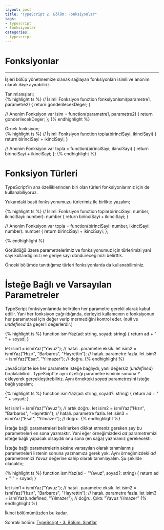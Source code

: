 ```yaml
---
layout: post
title: "TypeScript 2. Bölüm: Fonksiyonlar"
tags:
- typescript
- fonksiyonlar
categories:
- typescript
---
```


# Fonksiyonlar
---------------

İşleri bölüp yönetmemize olanak sağlayan fonksiyonları isimli ve anonim olarak ikiye ayırabiliriz.

Tanımlanışları;  
{% highlight ts %}
// İsimli Fonksiyon
function fonksiyonIsmi(parametre1, parametre2) {
    return gonderilecekDeger;
}

// Anonim Fonksiyon
var isim = function(parametre1, parametre2) { return gonderilecekDeger; };
{% endhighlight %}

Örnek fonksiyon;  
{% highlight ts %}
// İsimli Fonksiyon
function topla(birinciSayi, ikinciSayi) {
    return birinciSayi + ikinciSayi;
}

// Anonim Fonksiyon
var topla = function(birinciSayi, ikinciSayi) { return birinciSayi + ikinciSayi; };
{% endhighlight %}

# Fonksiyon Türleri

TypeScript'in ana özelliklerinden biri olan türleri fonksiyonlarımız için de kullanabiliyoruz.  

Yukarıdaki basit fonksiyonumuzu türlerimiz ile birlikte yazalım;  

{% highlight ts %}
// İsimli Fonksiyon
function topla(birinciSayi: number, ikinciSayi: number): number {
    return birinciSayi + ikinciSayi;
}

// Anonim Fonksiyon
var topla = function(birinciSayi: number, ikinciSayi: number): number {
    return birinciSayi + ikinciSayi;
};

{% endhighlight %}

Görüldüğü üzere parametrelerimiz ve fonksiyonumuz için türlerimizi yani sayı kullandığımızı ve geriye sayı döndüreceğimizi belirttik.  

Önceki bölümde tanıttığımız türleri fonksiyonlarda da kullanabilirsiniz.

# İsteğe Bağlı ve Varsayılan Parametreler

TypeScript fonksiyonlarında belirtilen her parametre gerekli olarak kabul edilir.
Yani her fonksiyon çağrıldığında, derleyici kullanıcının o fonksiyonun her parametresi için değer verip mermediğini kontrol eder. (*null* ve *undefined* da geçerli değerlerdir.)

{% highlight ts %}
function ismiYaz(ad: string, soyad: string) {
    return ad + " " + soyad;
}

let isim1 = ismiYaz("Yavuz");                           // hatalı. parametre eksik.
let isim2 = ismiYaz("Hızır", "Barbaros", "Hayrettin");  // hatalı. parametre fazla.
let isim3 = ismiYaz("Esat", "Yılmazer");                // doğru.
{% endhighlight %}

JavaScript'te ise her parametre isteğe bağlıydı, yani değersiz (*undefined*) bırakılabilirdi.
TypeScipt'te aynı özelliği parametre isminin sonuna *?* ekleyerek gerçekleştirebiliriz.
Aynı örnekteki *soyad* parametresini isteğe bağlı yapalım;

{% highlight ts %}
function ismiYaz(ad: string, soyad?: string) {
    return ad + " " + soyad;
}

let isim1 = ismiYaz("Yavuz");                           // artık doğru.
let isim2 = ismiYaz("Hızır", "Barbaros", "Hayrettin");  // hatalı. parametre fazla.
let isim3 = ismiYaz("Esat", "Yılmazer");                // doğru.
{% endhighlight %}

İsteğe bağlı parametreleri belirlerken dikkat etmeniz gereken şey bu parametreleri en sona yazmaktır.
Yani eğer örneğimizdeki *ad* parametremizi isteğe bağlı yapacak olsaydık onu sona (en sağa) yazmamız gerekecekti.

İsteğe bağlı parametrelerin aksine varsayılan olarak tanımlanmış parametreleri listenin sonuna yazmamıza gerek yok.
Aynı örneğimizdeki *ad* parametremizi *Yavuz* değerine sahip olarak tanımlayalım. Şu şekilde olacaktır;

{% highlight ts %}
function ismiYaz(ad = "Yavuz", soyad?: string) {
    return ad + " " + soyad;
}

let isim1 = ismiYaz("Yavuz");                           // hatalı. parametre eksik.
let isim2 = ismiYaz("Hızır", "Barbaros", "Hayrettin");  // hatalı. parametre fazla.
let isim3 = ismiYaz(undefined, "Yılmazer");             // doğru. Çıktı: "Yavuz Yılmazer"
{% endhighlight %}

İkinci bölümümüzden bu kadar.

Sonraki bölüm: [TypeScript - 3. Bölüm: Sınıflar][1]

[1]: /typescript-ucuncu-bolum-siniflar/
